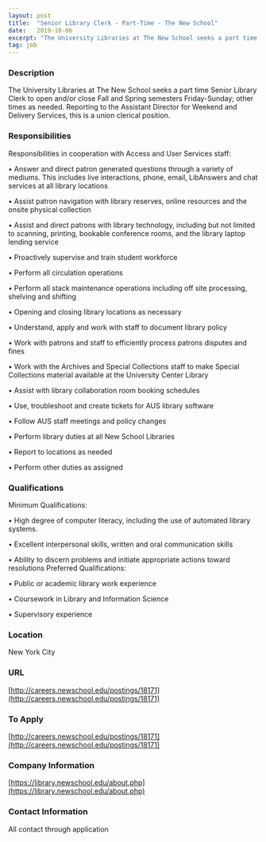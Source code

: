 ```yaml
---
layout: post
title:  "Senior Library Clerk - Part-Time - The New School"
date:   2019-10-06
excerpt: "The University Libraries at The New School seeks a part time Senior Library Clerk to open and/or close Fall and Spring semesters Friday-Sunday; other times as needed. Reporting to the Assistant Director for Weekend and Delivery Services, this is a union clerical position."
tag: job
---
```


### Description   

The University Libraries at The New School seeks a part time Senior Library Clerk to open and/or close Fall and Spring semesters Friday-Sunday; other times as needed. Reporting to the Assistant Director for Weekend and Delivery Services, this is a union clerical position.


### Responsibilities   

Responsibilities in cooperation with Access and User Services staff:


•  Answer and direct patron generated questions through a variety of mediums. This includes live interactions, phone, email, LibAnswers and chat services at all library locations

•  Assist patron navigation with library reserves, online resources and the onsite physical collection

•  Assist and direct patrons with library technology, including but not limited to scanning, printing, bookable conference rooms, and the library laptop lending service

•  Proactively supervise and train student workforce

•  Perform all circulation operations

•  Perform all stack maintenance operations including off site processing, shelving and shifting

•  Opening and closing library locations as necessary

•  Understand, apply and work with staff to document library policy

•  Work with patrons and staff to efficiently process patrons disputes and fines

•  Work with the Archives and Special Collections staff to make Special Collections material available at the University Center Library

•  Assist with library collaboration room booking schedules

•  Use, troubleshoot and create tickets for AUS library software

•  Follow AUS staff meetings and policy changes

•  Perform library duties at all New School Libraries

•  Report to locations as needed

•  Perform other duties as assigned


### Qualifications   

Minimum Qualifications:

•  High degree of computer literacy, including the use of automated library 
   systems.

•  Excellent interpersonal skills, written and oral communication skills

•  Ability to discern problems and initiate appropriate actions toward resolutions
   Preferred Qualifications:

•  Public or academic library work experience

•  Coursework in Library and Information Science

•  Supervisory experience




### Location   

New York City


### URL   

[http://careers.newschool.edu/postings/18171](http://careers.newschool.edu/postings/18171)

### To Apply   

[http://careers.newschool.edu/postings/18171](http://careers.newschool.edu/postings/18171)


### Company Information   

[https://library.newschool.edu/about.php](https://library.newschool.edu/about.php)


### Contact Information   

All contact through application

